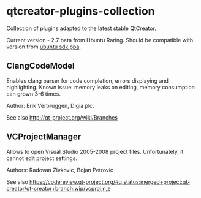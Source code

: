 qtcreator-plugins-collection
============================

Collection of plugins adapted to the latest stable QtCreator.

Current version - 2.7 beta from Ubuntu Raring. Should be compatible with version from <a href="https://launchpad.net/~ubuntu-sdk-team/+archive/ppa">ubuntu sdk ppa</a>.

## ClangCodeModel
Enables clang parser for code completion, errors displaying and highlighting. Known issue: memory leaks on editing, memory consumption can grown 3-6 times.

Author: Erik Verbruggen, Digia plc.

See also http://qt-project.org/wiki/Branches

## VCProjectManager
Allows to open Visual Studio 2005-2008 project files. Unfortunately, it cannot edit project settings.

Authors: Radovan Zivkovic, Bojan Petrovic

See also https://codereview.qt-project.org/#q,status:merged+project:qt-creator/qt-creator+branch:wip/vcproj,n,z

